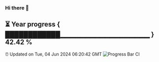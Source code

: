 ### Hi there 👋
⏳ Year progress { ████████████▁▁▁▁▁▁▁▁▁▁▁▁▁▁▁▁▁▁ } 42.42 %
---
⏰ Updated on Tue, 04 Jun 2024 06:20:42 GMT
![Progress Bar CI](https://github.com/liununu/liununu/workflows/Progress%20Bar%20CI/badge.svg)
